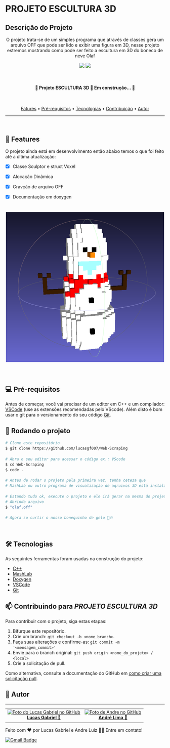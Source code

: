 # PROJETO ESCULTURA 3D

## Descrição do Projeto
<p align="center">O projeto trata-se de um simples programa que através de classes gera um arquivo OFF que pode ser lido e exibir uma figura em 3D, nesse projeto estremos mostrando como pode ser feito a escultura em 3D do boneco de neve Olaf
</p>


<p align="center">
<img src="https://img.shields.io/static/v1?label=version&message=1.0.0&color=008000&style=for-the-badge"/>
<img src="https://img.shields.io/static/v1?label=editor&message=replit&color=008000&style=for-the-badge"/>
</p>
</br>

<h4 align="center"> 
	🚧  Projeto ESCULTURA 3D 🚀 Em construção...  🚧
</h4>
</br>
<p align="center">
 <a href="#-fatures">Fatures</a> •
 <a href="#-pre-requsitos">Pré-requisitos</a> • 
 <a href="#-tecnologias">Tecnologias</a> • 
 <a href="#-contribuicao">Contribuição</a> • 
 <a href="#-autor">Autor</a>
</p>



<hr>
<br>

## 📃 Features

O projeto ainda está em desenvolvimento então abaixo temos o que foi feito até a última atualização:

- [X] Classe Sculptor e struct Voxel
- [X] Alocação Dinâmica
- [X] Gravção de arquivo OFF
- [X] Documentação em doxygen



<h1 align="center">
  <img width="500" alt="NextLevelWeek" title="#NextLevelWeek" src="img/olaf.png" />
</h1>


<br>

## 💻 Pré-requisitos

Antes de começar, você vai precisar de um editor em C++ e um compilador:
[VSCode](https://code.visualstudio.com/) (use as extensões recomendadas pelo VScode). 
 Além disto é bom usar o git para o versionamento do seu código [Git](https://git-scm.com).

## 🎲 Rodando o projeto

```bash
# Clone este repositório
$ git clone https://github.com/lucasgf007/Web-Scraping

# Abra o seu editor para acessar o código ex.: VScode
$ cd Web-Scraping
$ code .

# Antes de rodar o projeto pela primeira vez, tenha ceteza que 
# MashLab ou outro programa de visualização de aqruivos 3D está instalado e configurado

# Estando tudo ok, execute o projeto e ele irá gerar na mesma do projeto um arquivo olaf.off
# Abrindo arquivo
$ "olaf.off"

# Agora so curtir o nosso bonequinho de gelo 🧊☃️
```
<br>

## 🛠️ Tecnologias

As seguintes ferramentas foram usadas na construção do projeto:

- [C++]()
- [MashLab](https://www.meshlab.net/#download)
- [Doxygen](https://www.doxygen.nl/manual/install.html)
- [VSCode](https://code.visualstudio.com/)
- [Git](https://git-scm.com)

## 📫 Contribuindo para *PROJETO ESCULTURA 3D*

Para contribuir com o projeto, siga estas etapas:

1. Bifurque este repositório.
2. Crie um branch: `git checkout -b <nome_branch>`.
3. Faça suas alterações e confirme-as: `git commit -m '<mensagem_commit>'`
4. Envie para o branch original: `git push origin <nome_do_projeto> / <local>`
5. Crie a solicitação de pull.

Como alternativa, consulte a documentação do GitHub em [como criar uma solicitação pull](https://help.github.com/en/github/collaborating-with-issues-and-pull-requests/creating-a-pull-request).


## 👤 Autor
---
<table>
  <tr>
    <td align="center">
      <a href="https://github.com/lucasgf007">
        <img src="https://avatars.githubusercontent.com/u/72115800?s=400&u=6f14e8c36cc2841cfa13b16ff290ce8fba174a2f&v=4" width="100px;" alt="Foto do Lucas Gabriel no GitHub"/><br>
        <sub>
          <a href="https://github.com/lucasgf007" title="Dev"><b>Lucas Gabriel 🚀</b></a>
        </sub>
      </a>
    </td>
    <td align="center">
      <a href="https://github.com/andreluizlimaa">
        <img src="https://avatars.githubusercontent.com/u/75853506?v=4" width="100px;" alt="Foto de Andre no GitHub"/><br>
        <sub>
          <a href="https://github.com/andreluizlimaa" title="Dev"><b>André Lima 🚀</b></a>
        </sub>
      </a>
    </td>
  </tr>
</table>



Feito com ❤️ por Lucas Gabriel e Andre Luiz 👋🏽 Entre em contato!

[![Gmail Badge](https://img.shields.io/badge/-gabriellucas016@gmail.com-c14438?style=flat-square&logo=Gmail&logoColor=white&link=mailto:gabriellucas016@gmail.com)](mailto:gabriellucas016@gmail.com)

